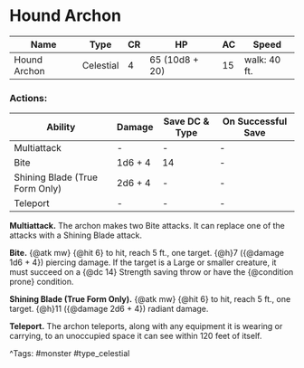 # Hound Archon

| Name | Type | CR | HP | AC | Speed |
|------|------|----|----|----|-------|
| Hound Archon | Celestial | 4 | 65 (10d8 + 20) | 15 | walk: 40 ft. |

### Actions:

| Ability | Damage | Save DC & Type | On Successful Save |
|---------|--------|----------------|--------------------|
| Multiattack | - | - | - |
| Bite | 1d6 + 4 | 14 | - |
| Shining Blade (True Form Only) | 2d6 + 4 | - | - |
| Teleport | - | - | - |


**Multiattack.** The archon makes two Bite attacks. It can replace one of the attacks with a Shining Blade attack.

**Bite.** {@atk mw} {@hit 6} to hit, reach 5 ft., one target. {@h}7 ({@damage 1d6 + 4}) piercing damage. If the target is a Large or smaller creature, it must succeed on a {@dc 14} Strength saving throw or have the {@condition prone} condition.

**Shining Blade (True Form Only).** {@atk mw} {@hit 6} to hit, reach 5 ft., one target. {@h}11 ({@damage 2d6 + 4}) radiant damage.

**Teleport.** The archon teleports, along with any equipment it is wearing or carrying, to an unoccupied space it can see within 120 feet of itself.

^Tags: #monster #type_celestial